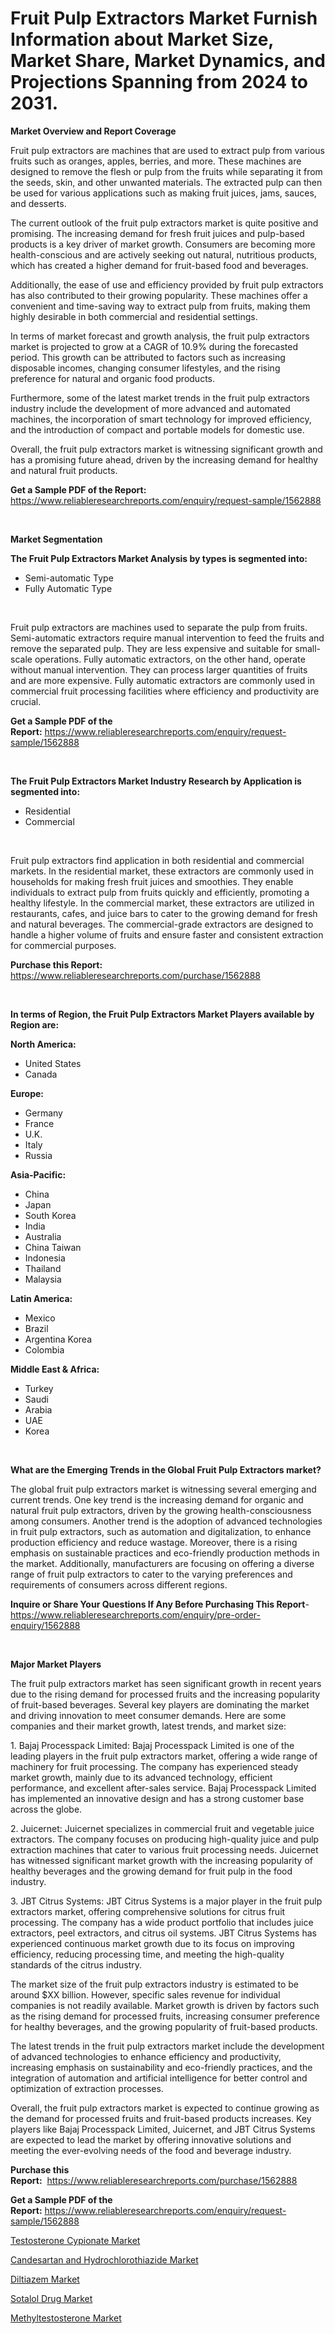 <p><h1>Fruit Pulp Extractors Market Furnish Information about Market Size, Market Share, Market Dynamics, and Projections Spanning from 2024 to 2031.</h1></p><p><strong>Market Overview and Report Coverage</strong></p>
<p><p>Fruit pulp extractors are machines that are used to extract pulp from various fruits such as oranges, apples, berries, and more. These machines are designed to remove the flesh or pulp from the fruits while separating it from the seeds, skin, and other unwanted materials. The extracted pulp can then be used for various applications such as making fruit juices, jams, sauces, and desserts.</p><p>The current outlook of the fruit pulp extractors market is quite positive and promising. The increasing demand for fresh fruit juices and pulp-based products is a key driver of market growth. Consumers are becoming more health-conscious and are actively seeking out natural, nutritious products, which has created a higher demand for fruit-based food and beverages.</p><p>Additionally, the ease of use and efficiency provided by fruit pulp extractors has also contributed to their growing popularity. These machines offer a convenient and time-saving way to extract pulp from fruits, making them highly desirable in both commercial and residential settings.</p><p>In terms of market forecast and growth analysis, the fruit pulp extractors market is projected to grow at a CAGR of 10.9% during the forecasted period. This growth can be attributed to factors such as increasing disposable incomes, changing consumer lifestyles, and the rising preference for natural and organic food products.</p><p>Furthermore, some of the latest market trends in the fruit pulp extractors industry include the development of more advanced and automated machines, the incorporation of smart technology for improved efficiency, and the introduction of compact and portable models for domestic use.</p><p>Overall, the fruit pulp extractors market is witnessing significant growth and has a promising future ahead, driven by the increasing demand for healthy and natural fruit products.</p></p>
<p><strong>Get a Sample PDF of the Report:</strong> <a href="https://www.reliableresearchreports.com/enquiry/request-sample/1562888">https://www.reliableresearchreports.com/enquiry/request-sample/1562888</a></p>
<p>&nbsp;</p>
<p><strong>Market Segmentation</strong></p>
<p><strong>The Fruit Pulp Extractors Market Analysis by types is segmented into:</strong></p>
<p><ul><li>Semi-automatic Type</li><li>Fully Automatic Type</li></ul></p>
<p>&nbsp;</p>
<p><p>Fruit pulp extractors are machines used to separate the pulp from fruits. Semi-automatic extractors require manual intervention to feed the fruits and remove the separated pulp. They are less expensive and suitable for small-scale operations. Fully automatic extractors, on the other hand, operate without manual intervention. They can process larger quantities of fruits and are more expensive. Fully automatic extractors are commonly used in commercial fruit processing facilities where efficiency and productivity are crucial.</p></p>
<p><strong>Get a Sample PDF of the Report:</strong>&nbsp;<a href="https://www.reliableresearchreports.com/enquiry/request-sample/1562888">https://www.reliableresearchreports.com/enquiry/request-sample/1562888</a></p>
<p>&nbsp;</p>
<p><strong>The Fruit Pulp Extractors Market Industry Research by Application is segmented into:</strong></p>
<p><ul><li>Residential</li><li>Commercial</li></ul></p>
<p>&nbsp;</p>
<p><p>Fruit pulp extractors find application in both residential and commercial markets. In the residential market, these extractors are commonly used in households for making fresh fruit juices and smoothies. They enable individuals to extract pulp from fruits quickly and efficiently, promoting a healthy lifestyle. In the commercial market, these extractors are utilized in restaurants, cafes, and juice bars to cater to the growing demand for fresh and natural beverages. The commercial-grade extractors are designed to handle a higher volume of fruits and ensure faster and consistent extraction for commercial purposes.</p></p>
<p><strong>Purchase this Report:</strong>&nbsp; <a href="https://www.reliableresearchreports.com/purchase/1562888">https://www.reliableresearchreports.com/purchase/1562888</a></p>
<p>&nbsp;</p>
<p><strong>In terms of Region, the Fruit Pulp Extractors Market Players available by Region are:</strong></p>
<p>
    <p> <strong> North America: </strong>
        <ul>
            <li>United States</li>
            <li>Canada</li>
        </ul>
        </p> 
    <p> <strong> Europe: </strong>
        <ul>
            <li>Germany</li>
            <li>France</li>
            <li>U.K.</li>
            <li>Italy</li>
            <li>Russia</li>
        </ul>
        </p> 
    <p> <strong> Asia-Pacific: </strong>
        <ul>
            <li>China</li>
            <li>Japan</li>
            <li>South Korea</li>
            <li>India</li>
            <li>Australia</li>
            <li>China Taiwan</li>
            <li>Indonesia</li>
            <li>Thailand</li>
            <li>Malaysia</li>
        </ul>
        </p> 
    <p> <strong> Latin America: </strong>
        <ul>
            <li>Mexico</li>
            <li>Brazil</li>
            <li>Argentina Korea</li>
            <li>Colombia</li>
        </ul>
        </p> 
    <p> <strong> Middle East & Africa: </strong>
        <ul>
            <li>Turkey</li>
            <li>Saudi</li>
            <li>Arabia</li>
            <li>UAE</li>
            <li>Korea</li>
        </ul>
    </p>
    </p>
<p>&nbsp;</p>
<p><strong>What are the Emerging Trends in the Global Fruit Pulp Extractors market?</strong></p>
<p><p>The global fruit pulp extractors market is witnessing several emerging and current trends. One key trend is the increasing demand for organic and natural fruit pulp extractors, driven by the growing health-consciousness among consumers. Another trend is the adoption of advanced technologies in fruit pulp extractors, such as automation and digitalization, to enhance production efficiency and reduce wastage. Moreover, there is a rising emphasis on sustainable practices and eco-friendly production methods in the market. Additionally, manufacturers are focusing on offering a diverse range of fruit pulp extractors to cater to the varying preferences and requirements of consumers across different regions.</p></p>
<p><strong>Inquire or Share Your Questions If Any Before Purchasing This Report</strong>- <a href="https://www.reliableresearchreports.com/enquiry/pre-order-enquiry/1562888">https://www.reliableresearchreports.com/enquiry/pre-order-enquiry/1562888</a></p>
<p>&nbsp;</p>
<p><strong>Major Market Players</strong></p>
<p><p>The fruit pulp extractors market has seen significant growth in recent years due to the rising demand for processed fruits and the increasing popularity of fruit-based beverages. Several key players are dominating the market and driving innovation to meet consumer demands. Here are some companies and their market growth, latest trends, and market size:</p><p>1. Bajaj Processpack Limited: Bajaj Processpack Limited is one of the leading players in the fruit pulp extractors market, offering a wide range of machinery for fruit processing. The company has experienced steady market growth, mainly due to its advanced technology, efficient performance, and excellent after-sales service. Bajaj Processpack Limited has implemented an innovative design and has a strong customer base across the globe.</p><p>2. Juicernet: Juicernet specializes in commercial fruit and vegetable juice extractors. The company focuses on producing high-quality juice and pulp extraction machines that cater to various fruit processing needs. Juicernet has witnessed significant market growth with the increasing popularity of healthy beverages and the growing demand for fruit pulp in the food industry.</p><p>3. JBT Citrus Systems: JBT Citrus Systems is a major player in the fruit pulp extractors market, offering comprehensive solutions for citrus fruit processing. The company has a wide product portfolio that includes juice extractors, peel extractors, and citrus oil systems. JBT Citrus Systems has experienced continuous market growth due to its focus on improving efficiency, reducing processing time, and meeting the high-quality standards of the citrus industry.</p><p>The market size of the fruit pulp extractors industry is estimated to be around $XX billion. However, specific sales revenue for individual companies is not readily available. Market growth is driven by factors such as the rising demand for processed fruits, increasing consumer preference for healthy beverages, and the growing popularity of fruit-based products.</p><p>The latest trends in the fruit pulp extractors market include the development of advanced technologies to enhance efficiency and productivity, increasing emphasis on sustainability and eco-friendly practices, and the integration of automation and artificial intelligence for better control and optimization of extraction processes.</p><p>Overall, the fruit pulp extractors market is expected to continue growing as the demand for processed fruits and fruit-based products increases. Key players like Bajaj Processpack Limited, Juicernet, and JBT Citrus Systems are expected to lead the market by offering innovative solutions and meeting the ever-evolving needs of the food and beverage industry.</p></p>
<p><strong>Purchase this Report:</strong>&nbsp;&nbsp;<a href="https://www.reliableresearchreports.com/purchase/1562888">https://www.reliableresearchreports.com/purchase/1562888</a></p>
<p></p>
<p><strong>Get a Sample PDF of the Report:</strong>&nbsp;<a href="https://www.reliableresearchreports.com/enquiry/request-sample/1562888">https://www.reliableresearchreports.com/enquiry/request-sample/1562888</a></p>
<p><p><a href="https://medium.com/@jackytorphy/testosterone-cypionate-market-insight-market-trends-growth-forecasted-from-2023-to-2030-70f76d1c43e8">Testosterone Cypionate Market</a></p><p><a href="https://medium.com/@jackytorphy/candesartan-and-hydrochlorothiazide-market-trends-and-market-analysis-forecasted-for-period-e253ce2b251d">Candesartan and Hydrochlorothiazide Market</a></p><p><a href="https://medium.com/@jackytorphy/diltiazem-market-size-market-outlook-and-market-forecast-2023-to-2030-e11b76a1aeca">Diltiazem Market</a></p><p><a href="https://medium.com/@jackytorphy/sotalol-drug-market-analysis-its-cagr-market-segmentation-and-global-industry-overview-645f26b4cd10">Sotalol Drug Market</a></p><p><a href="https://medium.com/@jackytorphy/methyltestosterone-market-comprehensive-assessment-by-type-application-and-geography-4e78d5a582ac">Methyltestosterone Market</a></p></p>